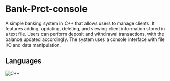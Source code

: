 # Bank-Prct-console
A simple banking system in C++ that allows users to manage clients. It features adding, updating, deleting, and viewing client information stored in a text file. Users can perform deposit and withdrawal transactions, with the balance updated accordingly. The system uses a console interface with file I/O and data manipulation.
## Languages
![C++](https://img.shields.io/badge/C%2B%2B-100%25-blue)


